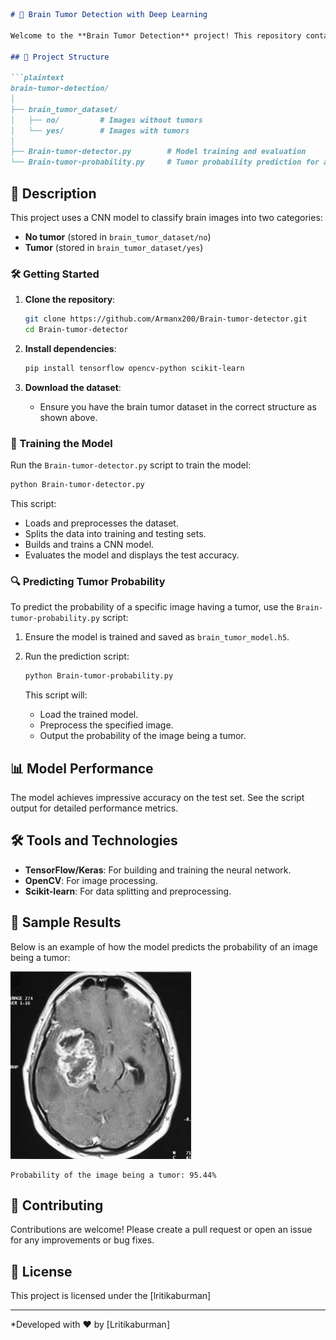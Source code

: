 ```markdown
# 🧠 Brain Tumor Detection with Deep Learning

Welcome to the **Brain Tumor Detection** project! This repository contains a deep learning model that classifies brain images as either having a tumor or not. Dive into the power of convolutional neural networks (CNNs) and see how they can be used in medical imaging! 🚀

## 📁 Project Structure

```plaintext
brain-tumor-detection/
│
├── brain_tumor_dataset/
│   ├── no/         # Images without tumors
│   └── yes/        # Images with tumors
│
├── Brain-tumor-detector.py        # Model training and evaluation
└── Brain-tumor-probability.py     # Tumor probability prediction for a specific image
```

## 📜 Description

This project uses a CNN model to classify brain images into two categories:
- **No tumor** (stored in `brain_tumor_dataset/no`)
- **Tumor** (stored in `brain_tumor_dataset/yes`)

### 🛠️ Getting Started

1. **Clone the repository**:
    ```bash
    git clone https://github.com/Armanx200/Brain-tumor-detector.git
    cd Brain-tumor-detector
    ```

2. **Install dependencies**:
    ```bash
    pip install tensorflow opencv-python scikit-learn
    ```

3. **Download the dataset**:
    - Ensure you have the brain tumor dataset in the correct structure as shown above.

### 🚀 Training the Model

Run the `Brain-tumor-detector.py` script to train the model:

```bash
python Brain-tumor-detector.py
```

This script:
- Loads and preprocesses the dataset.
- Splits the data into training and testing sets.
- Builds and trains a CNN model.
- Evaluates the model and displays the test accuracy.

### 🔍 Predicting Tumor Probability

To predict the probability of a specific image having a tumor, use the `Brain-tumor-probability.py` script:

1. Ensure the model is trained and saved as `brain_tumor_model.h5`.

2. Run the prediction script:

    ```bash
    python Brain-tumor-probability.py
    ```

    This script will:
    - Load the trained model.
    - Preprocess the specified image.
    - Output the probability of the image being a tumor.

## 📊 Model Performance

The model achieves impressive accuracy on the test set. See the script output for detailed performance metrics.

## 🛠️ Tools and Technologies

- **TensorFlow/Keras**: For building and training the neural network.
- **OpenCV**: For image processing.
- **Scikit-learn**: For data splitting and preprocessing.

## 📸 Sample Results

Below is an example of how the model predicts the probability of an image being a tumor:

![Sample Brain Image](https://github.com/Armanx200/Brain-tumor-detector/blob/main/Brain.jpg)

```
Probability of the image being a tumor: 95.44%
```

## 🤝 Contributing

Contributions are welcome! Please create a pull request or open an issue for any improvements or bug fixes.

## 📜 License

This project is licensed under the [lritikaburman]

---

*Developed with ❤️ by [Lritikaburman]
```
